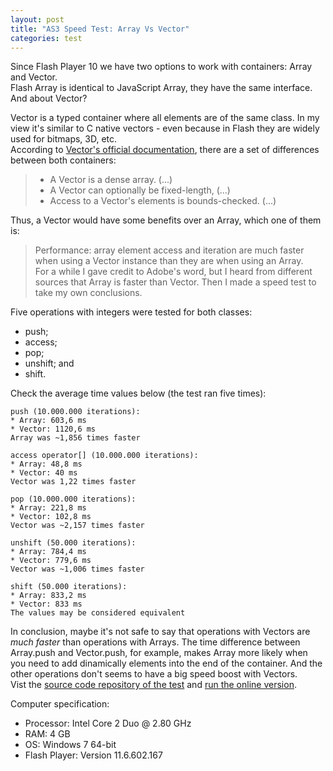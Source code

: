 ```yaml
---
layout: post
title: "AS3 Speed Test: Array Vs Vector"
categories: test
---
```


Since Flash Player 10 we have two options to work with containers: Array and Vector.<br>
Flash Array is identical to JavaScript Array, they have the same interface.<br>
And about Vector?<br>

Vector is a typed container where all elements are of the same class. In my view it's similar to C native vectors - even because in Flash they are widely used for bitmaps, 3D, etc.<br>
According to [Vector's official documentation](http://help.adobe.com/en_US/FlashPlatform/reference/actionscript/3/Vector.html), there are a set of differences between both containers:<br>
> * A Vector is a dense array. (...)<br>
> * A Vector can optionally be fixed-length, (...)<br>
> * Access to a Vector's elements is bounds-checked. (...)<br>

Thus, a Vector would have some benefits over an Array, which one of them is:<br>
> Performance: array element access and iteration are much faster when using a Vector instance than they are when using an Array.<br>
For a while I gave credit to Adobe's word, but I heard from different sources that Array is faster than Vector. Then I made a speed test to take my own conclusions.<br>

Five operations with integers were tested for both classes:
* push;
* access;
* pop;
* unshift; and
* shift.

Check the average time values below (the test ran five times):<br>

	push (10.000.000 iterations):
	* Array: 603,6 ms
	* Vector: 1120,6 ms
	Array was ~1,856 times faster

	access operator[] (10.000.000 iterations):
	* Array: 48,8 ms
	* Vector: 40 ms
	Vector was 1,22 times faster

	pop (10.000.000 iterations):
	* Array: 221,8 ms
	* Vector: 102,8 ms
	Vector was ~2,157 times faster

	unshift (50.000 iterations):
	* Array: 784,4 ms
	* Vector: 779,6 ms
	Vector was ~1,006 times faster

	shift (50.000 iterations):
	* Array: 833,2 ms
	* Vector: 833 ms
	The values may be considered equivalent

In conclusion, maybe it's not safe to say that operations with Vectors are _much faster_ than operations with Arrays. The time difference between Array.push and Vector.push, for example, makes Array more likely when you need to add dinamically elements into the end of the container. And the other operations don't seems to have a big speed boost with Vectors.<br>
Vist the [source code repository of the test](https://github.com/loteixeira/VectorVsArray) and [run the online version](http://disturbedcoder.com/files/VectorVsArray.swf).<br>

Computer specification:
* Processor: Intel Core 2 Duo @ 2.80 GHz
* RAM: 4 GB
* OS: Windows 7 64-bit
* Flash Player: Version 11.6.602.167